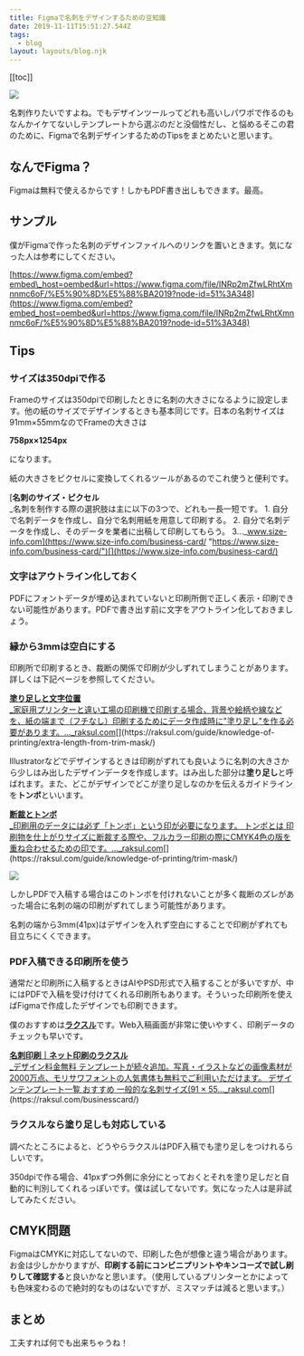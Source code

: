 ```yaml
---
title: Figmaで名刺をデザインするための豆知識
date: 2019-11-11T15:51:27.544Z
tags:
  - blog
layout: layouts/blog.njk
---
```


[[toc]]

![](https://cdn-images-1.medium.com/max/800/1*DIsYfmjJSMu3d0zXiPFA8w.png)

名刺作りたいですよね。でもデザインツールってどれも高いしパワポで作るのもなんかイケてないしテンプレートから選ぶのだと没個性だし、と悩めるそこの君のために、Figmaで名刺デザインするためのTipsをまとめたいと思います。

## なんでFigma？

Figmaは無料で使えるからです！しかもPDF書き出しもできます。最高。

## サンプル

僕がFigmaで作った名刺のデザインファイルへのリンクを置いときます。気になった人は参考にしてください。

[https://www.figma.com/embed?embed\_host=oembed&url=https://www.figma.com/file/INRp2mZfwLRhtXmnnmc6oF/%E5%90%8D%E5%88%BA2019?node-id=51%3A348](https://www.figma.com/embed?embed_host=oembed&url=https://www.figma.com/file/INRp2mZfwLRhtXmnnmc6oF/%E5%90%8D%E5%88%BA2019?node-id=51%3A348)

## Tips

### サイズは350dpiで作る

Frameのサイズは350dpiで印刷したときに名刺の大きさになるように設定します。他の紙のサイズでデザインするときも基本同じです。日本の名刺サイズは91mm×55mmなのでFrameの大きさは

**758px×1254px**

になります。

紙の大きさをピクセルに変換してくれるツールがあるのでこれ使うと便利です。

[**名刺のサイズ・ピクセル**  
_名刺を制作する際の選択肢は主に以下の3つで、どれも一長一短です。 1. 自分で名刺データを作成し、自分で名刺用紙を用意して印刷する。 2. 自分で名刺データを作成し、そのデータを業者に出稿して印刷してもらう。 3…_www.size-info.com](https://www.size-info.com/business-card/ "https://www.size-info.com/business-card/")[](https://www.size-info.com/business-card/)

### **文字はアウトライン化しておく**

PDFにフォントデータが埋め込まれていないと印刷所側で正しく表示・印刷できない可能性があります。PDFで書き出す前に文字をアウトライン化しておきましょう。

### 縁から3mmは空白にする

印刷所で印刷するとき、裁断の関係で印刷が少しずれてしまうことがあります。詳しくは下記ページを参照してください。

[**塗り足しと文字位置**  
_家庭用プリンターと違い工場の印刷機で印刷する場合、背景や絵柄や線などを、紙の端まで（フチなし）印刷するためにデータ作成時に"塗り足し"を作る必要があります。…_raksul.com](https://raksul.com/guide/knowledge-of-printing/extra-length-from-trim-mask/ "https://raksul.com/guide/knowledge-of-printing/extra-length-from-trim-mask/")[](https://raksul.com/guide/knowledge-of-printing/extra-length-from-trim-mask/)

Illustratorなどでデザインするときは印刷がずれても良いように名刺の大きさから少しはみ出したデザインデータを作成します。はみ出した部分は**塗り足し**と呼ばれます。また、どこがデザインでどこが塗り足しなのかを伝えるガイドラインを**トンボ**といいます。

[**断裁とトンボ**  
_印刷用のデータには必ず「トンボ」という印が必要になります。 トンボとは 印刷物を仕上がりサイズに断裁する際や、フルカラー印刷の際にCMYK4色の版を重ね合わせるための印です。…_raksul.com](https://raksul.com/guide/knowledge-of-printing/trim-mask/ "https://raksul.com/guide/knowledge-of-printing/trim-mask/")[](https://raksul.com/guide/knowledge-of-printing/trim-mask/)

![](https://cdn-images-1.medium.com/max/800/1*1AEVffw96xPImb-umovHbA.png)

しかしPDFで入稿する場合はこのトンボを付けれないことが多く裁断のズレがあった場合に名刺の端の印刷がずれてしまう可能性があります。

名刺の端から3mm(41px)はデザインを入れず空白にすることで印刷がずれても目立ちにくくできます。

### PDF入稿できる印刷所を使う

通常だと印刷所に入稿するときはAIやPSD形式で入稿することが多いですが、中にはPDFで入稿を受け付けてくれる印刷所もあります。そういった印刷所を使えばFigmaで作成したデザインでも印刷できます。

僕のおすすめは[**ラクスル**](https://raksul.com/businesscard/)です。Web入稿画面が非常に使いやすく、印刷データのチェックも早いです。

[**名刺印刷｜ネット印刷のラクスル**  
_デザイン料金無料 テンプレートが続々追加。写真・イラストなどの画像素材が2000万点、モリサワフォントの人気書体も無料でご利用いただけます。 デザインテンプレート一覧 おすすめ 一般的な名刺サイズ(91 × 55…_raksul.com](https://raksul.com/businesscard/ "https://raksul.com/businesscard/")[](https://raksul.com/businesscard/)

### ラクスルなら塗り足しも対応している

調べたところによると、どうやらラクスルはPDF入稿でも塗り足しをつけれるらしいです。

350dpiで作る場合、41pxずつ外側に余分にとっておくとそれを塗り足しだと自動的に判別してくれるっぽいです。僕は試してないです。気になった人は是非試してみたください。

## CMYK問題

FigmaはCMYKに対応してないので、印刷した色が想像と違う場合があります。お金は少しかかりますが、**印刷する前にコンビニプリントやキンコーズで試し刷りして確認する**と良いかなと思います。（使用しているプリンターとかによっても色味変わるので絶対的なものはないですが、ミスマッチは減ると思います。）

## まとめ

工夫すれば何でも出来ちゃうね！